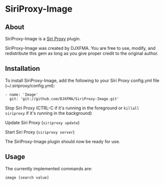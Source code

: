 SiriProxy-Image
==============

About
-----
SiriProxy-Image is a [Siri Proxy](https://github.com/plamoni/SiriProxy) plugin.

SiriProxy-Image was created by DJXFMA.
You are free to use, modify, and redistribute this gem as long as you give proper credit to the original author.


Installation
------------
To install SiriProxy-Image, add the following to your Siri Proxy config.yml file (~/.siriproxy/config.yml):

    - name: 'Image'
      git: 'git://github.com/DJXFMA/SiriProxy-Image.git'

Stop Siri Proxy (CTRL-C if it's running in the foreground or `killall siriproxy` if it's running in the background)

Update Siri Proxy (`siriproxy update`)
          
Start Siri Proxy (`siriproxy server`)

The SiriProxy-Image plugin should now be ready for use.


Usage
-----
The currently implemented commands are:

    image [search value]
